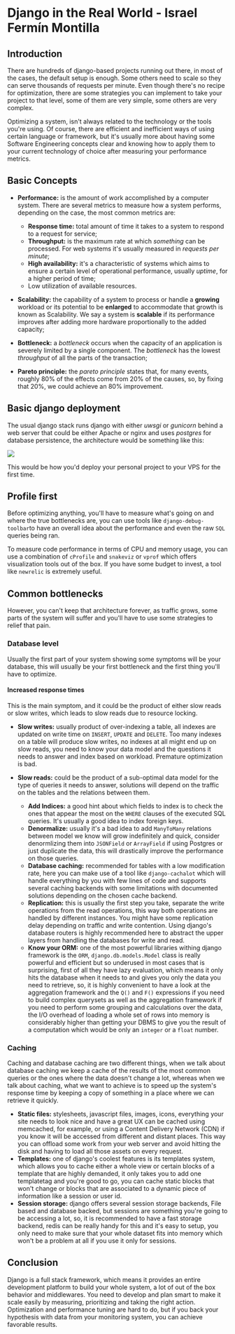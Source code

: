# Django in the Real World - Israel Fermín Montilla

## Introduction
There are hundreds of django-based projects running out there, in most of the cases, the default setup is enough. Some others need to scale so
they can serve thousands of requests per minute. Even though there's no recipe for optimization, there are some strategies you can implement to
take your project to that level, some of them are very simple, some others are very complex.

Optimizing a system, isn't always related to the technology or the tools you're using. Of course, there are efficient and inefficient ways of
using certain language or framework, but it's usually more about having some Software Engineering concepts clear and knowing how to apply 
them to your current technology of choice after measuring your performance metrics.

## Basic Concepts
* **Performance:** is the amount of work accomplished by a computer system. There are several metrics to measure how a system performs, depending on the case, the most common metrics are:
    * **Response time:** total amount of time it takes to a system to respond to a request for service;
    * **Throughput:** is the maximum rate at which *something* can be processed. For web systems it's usually measured in *requests per minute*;
    * **High availability:** it's a characteristic of systems which aims to ensure a certain level of operational performance, usually *uptime*, for a higher period of time;
    * Low utilization of available resources.

* **Scalability:** the capability of a system to process or handle a **growing** workload or its potential to be **enlarged** to accommodate that growth is known as Scalability. We say a system is **scalable** if its performance improves after adding more hardware proportionally to the added capacity;

* **Bottleneck:** a *bottleneck* occurs when the capacity of an application is severely limited by a single component. The *bottleneck* has the lowest *throughput* of all the parts of the transaction;

* **Pareto principle:** the *pareto principle* states that, for many events, roughly 80% of the effects come from 20% of the causes, so, by fixing that 20%, we could achieve an 80% improvement.

## Basic django deployment
The usual django stack runs django with either *uwsgi* or *gunicorn* behind a web server that could be either Apache or nginx and uses *postgres* for database persistence, the architecture would be something like this:

![ ](/home/israel/Projects/pycon/Book/2017/presentations/django_in_the_real_world/diagram.jpg  "Basic django site architecture")

This would be how you'd deploy your personal project to your VPS for the first time.

## Profile first
Before optimizing anything, you'll have to measure what's going on and where the true bottlenecks are, you can use tools like `django-debug-toolbar`to have an overall idea about the performance and even the raw `SQL` queries being ran.

To measure code performance in terms of CPU and memory usage, you can use a combination of `cProfile` and `snakeviz` or `vprof` which offers visualization tools out of the box. If you have some budget to invest, a tool like `newrelic` is extremely useful.

## Common bottlenecks
However, you can't keep that architecture forever, as traffic grows, some parts of the system will suffer and you'll have to use some strategies to relief that pain.

### Database level
Usually the first part of your system showing some symptoms will be your database, this will usually be your first bottleneck and the first thing you'll have to optimize.

#### Increased response times
This is the main symptom, and it could be the product of either slow reads or slow writes, which leads to slow reads due to resource locking.

- **Slow writes:** usually product of over-indexing a table, all indexes are updated on write time on `INSERT`, `UPDATE` and `DELETE`. Too many indexes on a table will produce slow writes, no indexes at all might end up on slow reads, you need to know your data model and the questions it needs to answer and index based on workload. Premature optimization is bad.

- **Slow reads:** could be the product of a sub-optimal data model for the type of queries it needs to answer, solutions will depend on the traffic on the tables and the relations between them.
    - **Add Indices:** a good hint about which fields to index is to check the ones that appear the most on the `WHERE` clauses of the executed SQL queries. It's usually a good idea to index foreign keys.
    - **Denormalize:** usually it's a bad idea to add `ManyToMany` relations between model we know will grow indefinitely and quick, consider denormlizing them into `JSONField` or `ArrayField` if using Postgres or just duplicate the data, this will drastically improve the performance on those queries.
    - **Database caching:** recommended for tables with a low modification rate, here you can make use of a tool like `django-cachalot` which will handle everything by you with few lines of code and supports several caching backends with some limitations with documented solutions depending on the chosen cache backend.
    - **Replication:** this is usually the first step you take, separate the write operations from the read operations, this way both operations are handled by different instances. You might have some replication delay depending on traffic and write contention. Using django's database routers is highly recommended here to abstract the upper layers from handling the databases for write and read.
    - **Know your ORM:** one of the most powerful libraries withing django framework is the `ORM`, `django.db.models.Model` class is really powerful and efficient but so underused in most cases that is surprising, first of all they have lazy evaluation, which means it only hits the database when it needs to and gives you only the data you need to retrieve, so, it is highly convenient to have a look at the aggregation framework and the `Q()` and `F()` expressions if you need to build complex querysets as well as the aggregation framework if you need to perform some grouping and calculations over the data, the I/O overhead of loading a whole set of rows into memory is considerably higher than getting your DBMS to give you the result of a computation which would be only an `integer` or a `float` number.
    
### Caching
Caching and database caching are two different things, when we talk about database caching we keep a cache of the results of the most common queries or the ones where the data doesn't change a lot, whereas when we talk about caching, what we want to achieve is to speed up the system's response time by keeping a copy of something in a place where we can retrieve it quickly.

- **Static files:** stylesheets, javascript files, images, icons, everything your site needs to look nice and have a great UX can be cached using memcached, for example, or using a Content Delivery Network (CDN) if you know it will be accessed from different and distant places. This way you can offload some work from your web server and avoid hitting the disk and having to load all those assets on every request.
- **Templates:** one of django's coolest features is its templates system, which allows you to cache either a whole view or certain blocks of a template that are highly demanded, it only takes you to add one templatetag and you're good to go, you can cache static blocks that won't change or blocks that are associated to a dynamic piece of information like a session or user id.
- **Session storage:** django offers several session storage backends, File based and database backed, but sessions are something you're going to be accessing a lot, so, it is recommended to have a fast storage backend, redis can be really handy for this and it's easy to setup, you only need to make sure that your whole dataset fits into memory which won't be a problem at all if you use it only for sessions.

## Conclusion
Django is a full stack framework, which means it provides an entire development platform to build your whole system, a lot of out of the box behavior and middlewares. You need to develop and plan smart to make it scale easily by measuring, prioritizing and taking the right action. Optimization and performance tuning are hard to do, but if you back your hypothesis with data from your monitoring system, you can achieve favorable results.